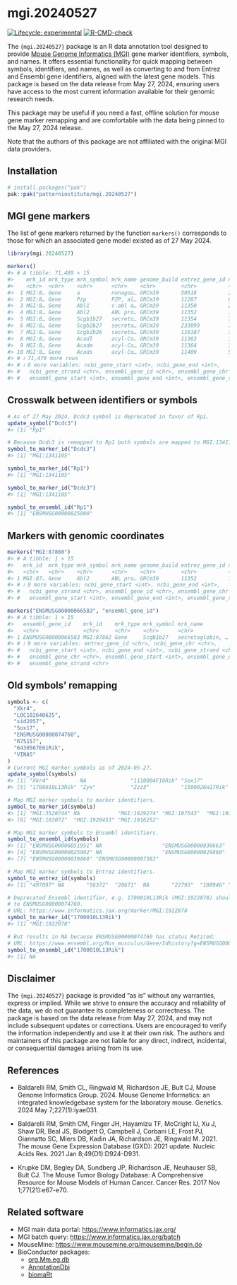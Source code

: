 
<!-- README.md is generated from README.Rmd. Please edit that file -->

# mgi.20240527

<!-- badges: start -->

[![Lifecycle:
experimental](https://img.shields.io/badge/lifecycle-experimental-orange.svg)](https://lifecycle.r-lib.org/articles/stages.html#experimental)
[![R-CMD-check](https://github.com/patterninstitute/mgi.20240527/actions/workflows/R-CMD-check.yaml/badge.svg)](https://github.com/patterninstitute/mgi.20240527/actions/workflows/R-CMD-check.yaml)
<!-- badges: end -->

The `{mgi.20240527}` package is an R data annotation tool designed to
provide [Mouse Genome Informatics
(MGI)](https://www.informatics.jax.org/) gene marker identifiers,
symbols, and names. It offers essential functionality for quick mapping
between symbols, identifiers, and names, as well as converting to and
from Entrez and Ensembl gene identifiers, aligned with the latest gene
models. This package is based on the data release from May 27, 2024,
ensuring users have access to the most current information available for
their genomic research needs.

This package may be useful if you need a fast, offline solution for
mouse gene marker remapping and are comfortable with the data being
pinned to the May 27, 2024 release.

Note that the authors of this package are not affiliated with the
original MGI data providers.

## Installation

``` r
# install.packages("pak")
pak::pak("patterninstitute/mgi.20240527")
```

## MGI gene markers

The list of gene markers returned by the function `markers()`
corresponds to those for which an associated gene model existed as of 27
May 2024.

``` r
library(mgi.20240527)

markers()
#> # A tibble: 71,489 × 15
#>    mrk_id mrk_type mrk_symbol mrk_name genome_build entrez_gene_id ncbi_gene_chr
#>    <chr>  <chr>    <chr>      <chr>    <chr>        <chr>          <chr>        
#>  1 MGI:8… Gene     a          nonagou… GRCm39       50518          2            
#>  2 MGI:8… Gene     Pzp        PZP, al… GRCm39       11287          6            
#>  3 MGI:8… Gene     Abl1       c-abl o… GRCm39       11350          2            
#>  4 MGI:8… Gene     Abl2       ABL pro… GRCm39       11352          1            
#>  5 MGI:8… Gene     Scgb1b27   secreto… GRCm39       11354          7            
#>  6 MGI:8… Gene     Scgb2b27   secreto… GRCm39       233099         7            
#>  7 MGI:8… Gene     Scgb2b26   secreto… GRCm39       110187         7            
#>  8 MGI:8… Gene     Acadl      acyl-Co… GRCm39       11363          1            
#>  9 MGI:8… Gene     Acadm      acyl-Co… GRCm39       11364          3            
#> 10 MGI:8… Gene     Acads      acyl-Co… GRCm39       11409          5            
#> # ℹ 71,479 more rows
#> # ℹ 8 more variables: ncbi_gene_start <int>, ncbi_gene_end <int>,
#> #   ncbi_gene_strand <chr>, ensembl_gene_id <chr>, ensembl_gene_chr <chr>,
#> #   ensembl_gene_start <int>, ensembl_gene_end <int>, ensembl_gene_strand <chr>
```

## Crosswalk between identifiers or symbols

``` r
# As of 27 May 2024, Dcdc3 symbol is deprecated in favor of Rp1.
update_symbol("Dcdc3")
#> [1] "Rp1"
```

``` r
# Because Dcdc3 is remapped to Rp1 both symbols are mapped to MGI:1341105.
symbol_to_marker_id("Dcdc3")
#> [1] "MGI:1341105"
```

``` r
symbol_to_marker_id("Rp1")
#> [1] "MGI:1341105"
```

``` r
symbol_to_marker_id("Dcdc3")
#> [1] "MGI:1341105"
```

``` r
symbol_to_ensembl_id("Rp1")
#> [1] "ENSMUSG00000025900"
```

## Markers with genomic coordinates

``` r
markers("MGI:87860")
#> # A tibble: 1 × 15
#>   mrk_id  mrk_type mrk_symbol mrk_name genome_build entrez_gene_id ncbi_gene_chr
#>   <chr>   <chr>    <chr>      <chr>    <chr>        <chr>          <chr>        
#> 1 MGI:87… Gene     Abl2       ABL pro… GRCm39       11352          1            
#> # ℹ 8 more variables: ncbi_gene_start <int>, ncbi_gene_end <int>,
#> #   ncbi_gene_strand <chr>, ensembl_gene_id <chr>, ensembl_gene_chr <chr>,
#> #   ensembl_gene_start <int>, ensembl_gene_end <int>, ensembl_gene_strand <chr>
```

``` r
markers("ENSMUSG00000066583", "ensembl_gene_id")
#> # A tibble: 1 × 15
#>   ensembl_gene_id    mrk_id    mrk_type mrk_symbol mrk_name         genome_build
#>   <chr>              <chr>     <chr>    <chr>      <chr>            <chr>       
#> 1 ENSMUSG00000066583 MGI:87862 Gene     Scgb1b27   secretoglobin, … GRCm39      
#> # ℹ 9 more variables: entrez_gene_id <chr>, ncbi_gene_chr <chr>,
#> #   ncbi_gene_start <int>, ncbi_gene_end <int>, ncbi_gene_strand <chr>,
#> #   ensembl_gene_chr <chr>, ensembl_gene_start <int>, ensembl_gene_end <int>,
#> #   ensembl_gene_strand <chr>
```

## Old symbols’ remapping

``` r
symbols <- c(
  "Xkr4",
  "LOC102640625",
  "sid2057",
  "Sox17",
  "ENSMUSG00000074760",
  "R75157",
  "6430567E01Rik",
  "VINAS"
)
# Current MGI marker symbols as of 2024-05-27.
update_symbol(symbols)
#> [1] "Xkr4"          NA              "1110004F10Rik" "Sox17"        
#> [5] "1700010L13Rik" "Zyx"           "Zzz3"          "1500026H17Rik"
```

``` r
# Map MGI marker symbols to marker identifiers.
symbol_to_marker_id(symbols)
#> [1] "MGI:3528744" NA            "MGI:1929274" "MGI:107543"  "MGI:1922878"
#> [6] "MGI:103072"  "MGI:1920453" "MGI:1916252"
```

``` r
# Map MGI marker symbols to Ensembl identifiers.
symbol_to_ensembl_id(symbols)
#> [1] "ENSMUSG00000051951" NA                   "ENSMUSG00000030663"
#> [4] "ENSMUSG00000025902" NA                   "ENSMUSG00000029860"
#> [7] "ENSMUSG00000039068" "ENSMUSG00000097383"
```

``` r
# Map MGI marker symbols to Entrez identifiers.
symbol_to_entrez_id(symbols)
#> [1] "497097" NA       "56372"  "20671"  NA       "22793"  "108946" "69002"
```

``` r
# Deprecated Ensembl identifier, e.g. 1700010L13Rik (MGI:1922878) should map
# to ENSMUSG00000074760.
# URL: https://www.informatics.jax.org/marker/MGI:1922878
symbol_to_marker_id("1700010L13Rik")
#> [1] "MGI:1922878"
```

``` r
# But results in NA because ENSMUSG00000074760 has status Retired:
# URL: https://www.ensembl.org/Mus_musculus/Gene/Idhistory?g=ENSMUSG00000074760
symbol_to_ensembl_id("1700010L13Rik")
#> [1] NA
```

## Disclaimer

The `{mgi.20240527}` package is provided “as is” without any warranties,
express or implied. While we strive to ensure the accuracy and
reliability of the data, we do not guarantee its completeness or
correctness. The package is based on the data release from May 27, 2024,
and may not include subsequent updates or corrections. Users are
encouraged to verify the information independently and use it at their
own risk. The authors and maintainers of this package are not liable for
any direct, indirect, incidental, or consequential damages arising from
its use.

## References

- Baldarelli RM, Smith CL, Ringwald M, Richardson JE, Bult CJ, Mouse
  Genome Informatics Group. 2024. Mouse Genome Informatics: an
  integrated knowledgebase system for the laboratory mouse. Genetics.
  2024 May 7;227(1):iyae031.

- Baldarelli RM, Smith CM, Finger JH, Hayamizu TF, McCright IJ, Xu J,
  Shaw DR, Beal JS, Blodgett O, Campbell J, Corbani LE, Frost PJ,
  Giannatto SC, Miers DB, Kadin JA, Richardson JE, Ringwald M. 2021. The
  mouse Gene Expression Database (GXD): 2021 update. Nucleic Acids Res.
  2021 Jan 8;49(D1):D924-D931.

- Krupke DM, Begley DA, Sundberg JP, Richardson JE, Neuhauser SB, Bult
  CJ. The Mouse Tumor Biology Database: A Comprehensive Resource for
  Mouse Models of Human Cancer. Cancer Res. 2017 Nov 1;77(21):e67-e70.

## Related software

- MGI main data portal: <https://www.informatics.jax.org/>
- MGI batch query: <https://www.informatics.jax.org/batch>
- MouseMine: <https://www.mousemine.org/mousemine/begin.do>
- BioConductor packages:
  - [org.Mm.eg.db](https://doi.org/doi:10.18129/B9.bioc.org.Mm.eg.db)
  - [AnnotationDbi](https://doi.org/doi:10.18129/B9.bioc.AnnotationDbi)
  - [biomaRt](https://doi.org/doi:10.18129/B9.bioc.biomaRt)
